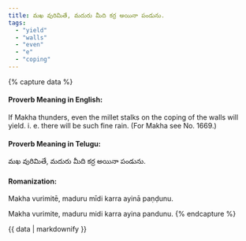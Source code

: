 ```yaml
---
title: మఖ వురిమితే, మదురు మీది కర్ర అయినా పండును.
tags:
  - "yield"
  - "walls"
  - "even"
  - "e"
  - "coping"
---
```


{% capture data %}
#### Proverb Meaning in English:
If Makha thunders, even the millet stalks on the coping of the walls will yield.
i. e. there will be such fine rain.
(For Makha see No. 1669.)

#### Proverb Meaning in Telugu:
మఖ వురిమితే, మదురు మీది కర్ర అయినా పండును.

#### Romanization:
Makha vurimitē, maduru mīdi karra ayinā paṇḍunu.

Makha vurimite, maduru midi karra ayina pandunu.
{% endcapture %}

{{ data | markdownify }}

